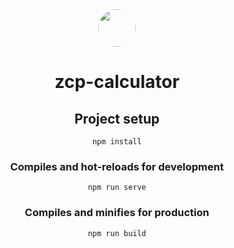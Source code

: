 <center><img src="https://s2.ax1x.com/2020/02/09/1fBwEd.png" width="60" height="60" style="border-radius:50%" /><center>
  
# zcp-calculator

## Project setup
```
npm install
```

### Compiles and hot-reloads for development
```
npm run serve
```

### Compiles and minifies for production
```
npm run build
```
